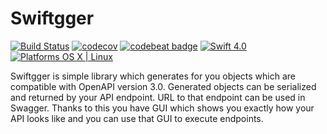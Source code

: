 # Swiftgger

[![Build Status](https://travis-ci.org/mczachurski/Swiftgger.svg?branch=master)](https://travis-ci.org/mczachurski/Swiftgger) [![codecov](https://codecov.io/gh/mczachurski/Swiftgger/branch/master/graph/badge.svg)](https://codecov.io/gh/mczachurski/Swiftgger) [![codebeat badge](https://codebeat.co/badges/44f41b51-3cb9-441b-84fa-8506c3011214)](https://codebeat.co/projects/github-com-mczachurski-swiftgger-master) [![Swift 4.0](https://img.shields.io/badge/Swift-4.0-orange.svg?style=flat)](ttps://developer.apple.com/swift/) [![Platforms OS X | Linux](https://img.shields.io/badge/Platforms-OS%20X%20%7C%20Linux%20-lightgray.svg?style=flat)](https://developer.apple.com/swift/) 

Swiftgger is simple library which generates for you objects which are compatible with OpenAPI version 3.0. Generated objects can be serialized and returned by your API endpoint. URL to that endpoint can be used in Swagger. Thanks to this you have GUI which shows you exactly how your API looks like and you can use that GUI to execute endpoints.

